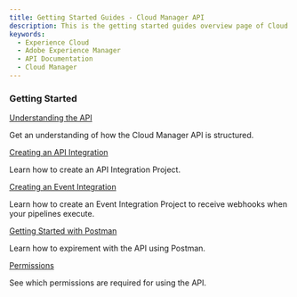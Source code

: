 ```yaml
---
title: Getting Started Guides - Cloud Manager API
description: This is the getting started guides overview page of Cloud Manager API
keywords:
  - Experience Cloud
  - Adobe Experience Manager
  - API Documentation
  - Cloud Manager
---
```


<DiscoverBlock slots="heading, link, text"/>

### Getting Started

[Understanding the API](getting-started/understanding-the-api.md)

Get an understanding of how the Cloud Manager API is structured.

<DiscoverBlock slots="link, text"/>

[Creating an API Integration](getting-started/create-api-integration/) 
     
Learn how to create an API Integration Project.

<DiscoverBlock slots="link, text"/>

[Creating an Event Integration](getting-started/create-event-integration/) 

Learn how to create an Event Integration Project to receive webhooks when your pipelines execute.

<DiscoverBlock slots="link, text"/>

[Getting Started with Postman](getting-started/getting-started-with-postman/) 

Learn how to expirement with the API using Postman.

<DiscoverBlock slots="link, text"/>

[Permissions](guides/getting-started/permissions/)

See which permissions are required for using the API.